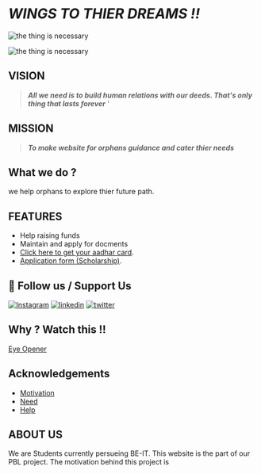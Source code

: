 #  **_WINGS TO THIER DREAMS !!_**


![the thing is necessary](https://www.cry.org/wp-content/uploads/bridge-the-education-gap.jpg)

![the thing is necessary]( https://upload.wikimedia.org/wikipedia/commons/thumb/7/78/Thomas_Benjamin_Kennington_-_Orphans.jpg/420px-Thomas_Benjamin_Kennington_-_Orphans.jpg)

## VISION 

> **_All we need is to build human relations with our deeds. That's only thing that lasts forever_** '


## MISSION 

 > _**To make website for orphans guidance and cater thier needs**_


## What we do ?
we help orphans to explore thier future path.


## FEATURES

- Help raising funds
- Maintain and apply for docments 
- [Click here to get your aadhar card](https://uidai.gov.in/).
- [Application form (Scholarship)](https://forms.gle/JntHh2D77E8AxJcC7).


## 🔗  Follow us / Support Us
[![Instagram](https://img.shields.io/badge/Instagram-000?style=for-the-badge&logo=ko-fi&logoColor=white)](https://www.instagram.com/om_5001_/)
[![linkedin](https://img.shields.io/badge/linkedin-0A66C2?style=for-the-badge&logo=linkedin&logoColor=white)](https://www.linkedin.com/)
[![twitter](https://img.shields.io/badge/twitter-1DA1F2?style=for-the-badge&logo=twitter&logoColor=white)](https://twitter.com/)


## Why ? Watch this !!

[Eye Opener](https://youtu.be/f5mqlFPO_I8)


## Acknowledgements

 - [Motivation](https://www.cry.org/)
 - [Need ](https://www.globalgiving.org/projects/help-an-orphan-in-india-receive-an-education/#:~:text=Poor%20or%20orphaned%20children%20are,be%20forced%20into%20bonded%20labor.)
 - [Help](https://bulldogjob.com/news/449-how-to-write-a-good-readme-for-your-github-project)

## ABOUT US

We are Students currently persueing BE-IT. This website is the part of our PBL project. The motivation behind this project is   




